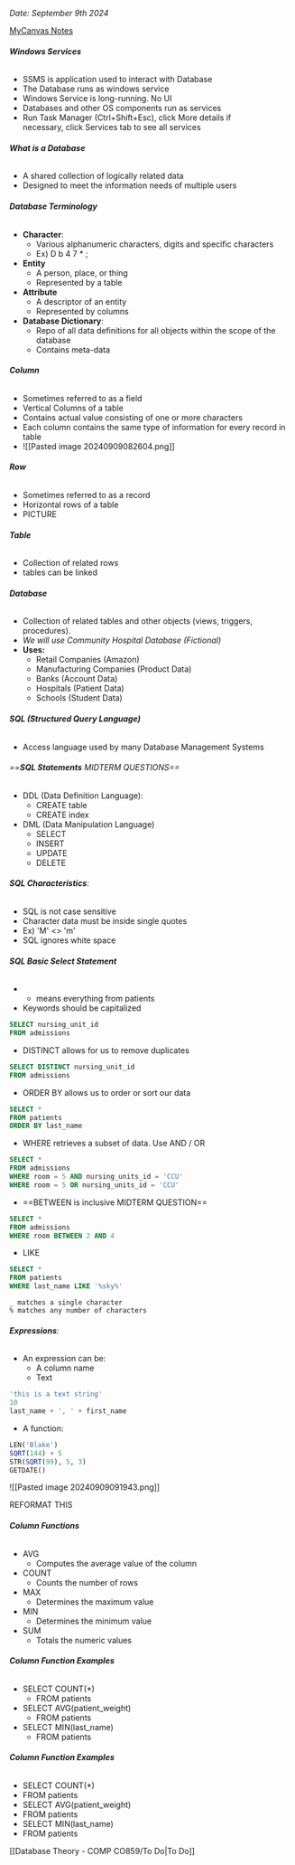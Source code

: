 *Date: September 9th 2024*

[MyCanvas Notes](https://mycanvas.mohawkcollege.ca/courses/107243/files/20879727?module_item_id=5880238)

###### **Windows Services**
- SSMS is application used to interact with Database
- The Database runs as windows service
- Windows Service is long-running. No UI
- Databases and other OS components run as services
- Run Task Manager (Ctrl+Shift+Esc), click More details if  
  necessary, click Services tab to see all services

###### **What is a Database**
- A shared collection of logically related data
- Designed to meet the information needs of multiple users

###### **Database Terminology**
- **Character**:
	- Various alphanumeric characters, digits and specific characters
	- Ex) D b 4 7 * ;
- **Entity**
	- A person, place, or thing
	- Represented by a table
- **Attribute**
	- A descriptor of an entity 
	- Represented by columns
- **Database Dictionary**:
	- Repo of all data definitions for all objects within the scope of the database
	- Contains meta-data

###### **Column**
- Sometimes referred to  as a field
- Vertical Columns of a table
- Contains actual value consisting of one or more characters
- Each column contains the same type of information for every record in table
- ![[Pasted image 20240909082604.png]]

###### **Row**
- Sometimes referred to as a record
- Horizontal rows of a table 
- PICTURE

###### **Table**
- Collection of related rows
- tables can be linked 

###### **Database**
- Collection of related tables and other objects (views, triggers, procedures).
- *We will use Community Hospital Database (Fictional)*
- **Uses:**
	- Retail Companies (Amazon)
	- Manufacturing Companies (Product Data)
	- Banks (Account Data)
	- Hospitals (Patient Data)
	- Schools (Student Data)

###### **SQL (Structured Query Language)**
- Access language used by many Database Management Systems

###### ==**SQL Statements** MIDTERM QUESTIONS==
- DDL (Data Definition Language):
	- CREATE table
	- CREATE index
- DML (Data Manipulation Language)
	- SELECT
	- INSERT
	- UPDATE
	- DELETE

###### **SQL Characteristics**:
- SQL is not case sensitive 
- Character data must be inside single quotes
- Ex) 'M' <> 'm'
- SQL ignores white space

###### **SQL Basic Select Statement**
- * means everything from patients
- Keywords should be capitalized

```sql
SELECT nursing_unit_id  
FROM admissions
```

- DISTINCT allows for us to remove duplicates
```sql
SELECT DISTINCT nursing_unit_id  
FROM admissions
```

- ORDER BY allows us to order or sort our data
```sql
SELECT *  
FROM patients  
ORDER BY last_name
```

- WHERE retrieves a subset of data. Use AND / OR
```sql
SELECT *  
FROM admissions  
WHERE room = 5 AND nursing_units_id = 'CCU'
WHERE room = 5 OR nursing_units_id = 'CCU'
```

- ==BETWEEN is inclusive MIDTERM QUESTION==
```sql
SELECT *  
FROM admissions  
WHERE room BETWEEN 2 AND 4
```

- LIKE
```sql
SELECT *  
FROM patients  
WHERE last_name LIKE '%sky%'
```

```
_ matches a single character  
% matches any number of characters
```

###### **Expressions**:
- An expression can be:  
	- A column name  
	- Text  
```sql
'this is a text string'  
10  
last_name + ', ' + first_name  
```

- A function:  
```sql
LEN('Blake')  
SQRT(144) + 5  
STR(SQRT(99), 5, 3)  
GETDATE()
```

![[Pasted image 20240909091943.png]]

REFORMAT THIS

###### **Column Functions**  
- AVG  
	- Computes the average value of the column  
- COUNT  
	- Counts the number of rows  
- MAX  
	- Determines the maximum value  
- MIN  
	- Determines the minimum value  
- SUM  
	- Totals the numeric values

###### **Column Function Examples**  
- SELECT COUNT(*)  
	- FROM patients  
- SELECT AVG(patient_weight)  
	- FROM patients  
- SELECT MIN(last_name)  
	- FROM patients

###### **Column Function Examples**  
- SELECT COUNT(*)  
- FROM patients  
- SELECT AVG(patient_weight)  
- FROM patients  
- SELECT MIN(last_name)  
- FROM patients

[[Database Theory - COMP CO859/To Do|To Do]]
